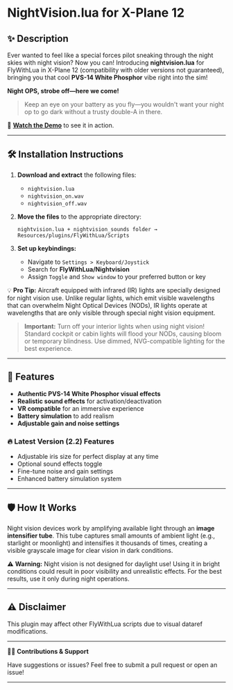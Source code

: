 # NightVision.lua for X-Plane 12

## ✨ Description

Ever wanted to feel like a special forces pilot sneaking through the night skies with night vision? Now you can! Introducing **nightvision.lua** for FlyWithLua in X-Plane 12 (compatibility with older versions not guaranteed), bringing you that cool **PVS-14 White Phosphor** vibe right into the sim!

**Night OPS, strobe off—here we come!**

> Keep an eye on your battery as you fly—you wouldn't want your night op to go dark without a trusty double-A in there.

🎥 **[Watch the Demo](#)** to see it in action.

---

## 🛠 Installation Instructions

1. **Download and extract** the following files:
    - `nightvision.lua`
    - `nightvision_on.wav`
    - `nightvision_off.wav`

2. **Move the files** to the appropriate directory:
    ```
    nightvision.lua + nightvision_sounds folder → Resources/plugins/FlyWithLua/Scripts
    ```

3. **Set up keybindings:**
    - Navigate to `Settings > Keyboard/Joystick`
    - Search for **FlyWithLua/Nightvision**
    - Assign `Toggle` and `Show window` to your preferred button or key

💡 **Pro Tip:** Aircraft equipped with infrared (IR) lights are specially designed for night vision use. Unlike regular lights, which emit visible wavelengths that can overwhelm Night Optical Devices (NODs), IR lights operate at wavelengths that are only visible through special night vision equipment.

> **Important:** Turn off your interior lights when using night vision! Standard cockpit or cabin lights will flood your NODs, causing bloom or temporary blindness. Use dimmed, NVG-compatible lighting for the best experience.

---

## 🚀 Features

- **Authentic PVS-14 White Phosphor visual effects**
- **Realistic sound effects** for activation/deactivation
- **VR compatible** for an immersive experience
- **Battery simulation** to add realism
- **Adjustable gain and noise settings**

### 🔥 Latest Version (2.2) Features

- Adjustable iris size for perfect display at any time
- Optional sound effects toggle
- Fine-tune noise and gain settings
- Enhanced battery simulation system

---

## 🛡 How It Works

Night vision devices work by amplifying available light through an **image intensifier tube**. This tube captures small amounts of ambient light (e.g., starlight or moonlight) and intensifies it thousands of times, creating a visible grayscale image for clear vision in dark conditions.

⚠️ **Warning:** Night vision is not designed for daylight use! Using it in bright conditions could result in poor visibility and unrealistic effects. For the best results, use it only during night operations.

---

## ⚠️ Disclaimer

This plugin may affect other FlyWithLua scripts due to visual dataref modifications.

---

👨‍💻 **Contributions & Support**

Have suggestions or issues? Feel free to submit a pull request or open an issue!

---


